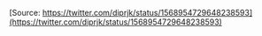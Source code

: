 [Source: https://twitter.com/diprjk/status/1568954729648238593](https://twitter.com/diprjk/status/1568954729648238593)